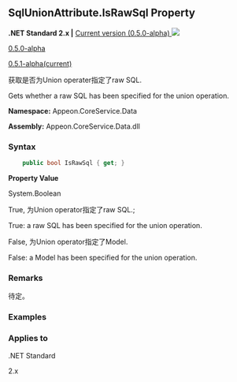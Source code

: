 ## **SqlUnionAttribute.IsRawSql Property**

**.NET Standard 2.x |**  <a href="javascript:void(0)" class="dropdown">Current version (0.5.0-alpha) <img src="~/images/dropdown.png"/></a>

<div class="otherversions"  value="versdiv">

<a href="javascript:void(0)">0.5.0-alpha</a>

<a href="javascript:void(0)">0.5.1-alpha(current)</a>

</div>

获取是否为Union operater指定了raw SQL. 

Gets whether a raw SQL has been specified for the union operation.

 **Namespace:** Appeon.CoreService.Data

 **Assembly:** Appeon.CoreService.Data.dll

### **Syntax**

```c#
    public bool IsRawSql { get; }
```

**Property Value**

System.Boolean

True, 为Union operator指定了raw SQL.;

True: a raw SQL has been specified for the union operation.

False, 为Union operator指定了Model.

False: a Model has been specified for the union operation.

### **Remarks**

待定。

### **Examples**



### **Applies to**

.NET Standard 

2.x